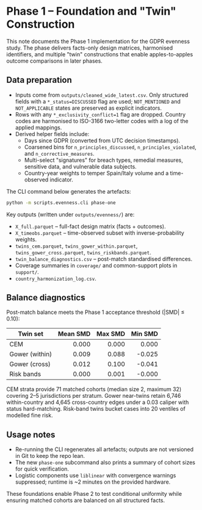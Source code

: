 # Phase 1 – Foundation and "Twin" Construction

This note documents the Phase 1 implementation for the GDPR evenness study. The phase delivers facts-only design matrices, harmonised identifiers, and multiple "twin" constructions that enable apples-to-apples outcome comparisons in later phases.

## Data preparation

* Inputs come from `outputs/cleaned_wide_latest.csv`. Only structured fields with a `*_status=DISCUSSED` flag are used; `NOT_MENTIONED` and `NOT_APPLICABLE` states are preserved as explicit indicators.
* Rows with any `*_exclusivity_conflict=1` flag are dropped. Country codes are harmonised to ISO-3166 two-letter codes with a log of the applied mappings.
* Derived helper fields include:
  * Days since GDPR (converted from UTC decision timestamps).
  * Coarsened bins for `n_principles_discussed`, `n_principles_violated`, and `n_corrective_measures`.
  * Multi-select "signatures" for breach types, remedial measures, sensitive data, and vulnerable data subjects.
  * Country-year weights to temper Spain/Italy volume and a time-observed indicator.

The CLI command below generates the artefacts:

```bash
python -m scripts.evenness.cli phase-one
```

Key outputs (written under `outputs/evenness/`) are:

* `X_full.parquet` – full-fact design matrix (facts + outcomes).
* `X_timeobs.parquet` – time-observed subset with inverse-probability weights.
* `twins_cem.parquet`, `twins_gower_within.parquet`, `twins_gower_cross.parquet`, `twins_riskbands.parquet`.
* `twin_balance_diagnostics.csv` – post-match standardised differences.
* Coverage summaries in `coverage/` and common-support plots in `support/`.
* `country_harmonization_log.csv`.

## Balance diagnostics

Post-match balance meets the Phase 1 acceptance threshold (|SMD| ≤ 0.10):

| Twin set       | Mean SMD | Max SMD | Min SMD |
|----------------|---------:|--------:|--------:|
| CEM            |   0.000  |  0.000  |  0.000  |
| Gower (within) |   0.009  |  0.088  | -0.025  |
| Gower (cross)  |   0.012  |  0.100  | -0.041  |
| Risk bands     |   0.000  |  0.001  | -0.000  |

CEM strata provide 71 matched cohorts (median size 2, maximum 32) covering 2–5 jurisdictions per stratum. Gower near-twins retain 6,746 within-country and 4,645 cross-country edges under a 0.03 caliper with status hard-matching. Risk-band twins bucket cases into 20 ventiles of modelled fine risk.

## Usage notes

* Re-running the CLI regenerates all artefacts; outputs are not versioned in Git to keep the repo lean.
* The new `phase-one` subcommand also prints a summary of cohort sizes for quick verification.
* Logistic components use `liblinear` with convergence warnings suppressed; runtime is ~2 minutes on the provided hardware.

These foundations enable Phase 2 to test conditional uniformity while ensuring matched cohorts are balanced on all structured facts.
